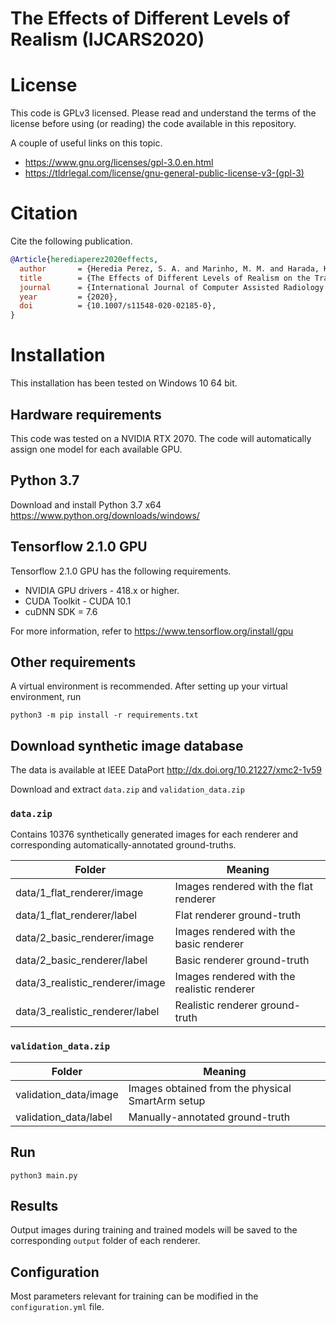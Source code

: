 # The Effects of Different Levels of Realism (IJCARS2020)

# License
This code is GPLv3 licensed. Please read and understand the terms of the license before using (or reading) the code available in this repository.
 
A couple of useful links on this topic.
- https://www.gnu.org/licenses/gpl-3.0.en.html
- https://tldrlegal.com/license/gnu-general-public-license-v3-(gpl-3)

# Citation
Cite the following publication.
```bibtex
@Article{herediaperez2020effects,
  author       = {Heredia Perez, S. A. and Marinho, M. M. and Harada, K. and Mitsuishi, Mamoru},
  title        = {The Effects of Different Levels of Realism on the Training of CNNs with only Synthetic Images for the Semantic Segmentation of Robotic Instruments in a Head Phantom},
  journal      = {International Journal of Computer Assisted Radiology and Surgery (IJCARS)},
  year         = {2020},
  doi          = {10.1007/s11548-020-02185-0},
}
```
# Installation
This installation has been tested on Windows 10 64 bit.

## Hardware requirements
This code was tested on a NVIDIA RTX 2070. The code will automatically assign one model for each available GPU.

## Python 3.7 
Download and install Python 3.7 x64
https://www.python.org/downloads/windows/

## Tensorflow 2.1.0 GPU
Tensorflow 2.1.0 GPU has the following requirements.
- NVIDIA GPU drivers - 418.x or higher.
- CUDA Toolkit - CUDA 10.1
- cuDNN SDK = 7.6

For more information, refer to
https://www.tensorflow.org/install/gpu

## Other requirements
A virtual environment is recommended. After setting up your virtual environment, run
```shell script
python3 -m pip install -r requirements.txt
```

## Download synthetic image database
The data is available at IEEE DataPort
http://dx.doi.org/10.21227/xmc2-1v59

Download and extract `data.zip` and `validation_data.zip`

### `data.zip`
Contains 10376 synthetically generated images for each renderer and corresponding automatically-annotated ground-truths. 

|Folder|Meaning|
|---|---|
|data/1_flat_renderer/image|Images rendered with the flat renderer|
|data/1_flat_renderer/label|Flat renderer ground-truth|
|data/2_basic_renderer/image|Images rendered with the basic renderer|
|data/2_basic_renderer/label|Basic renderer ground-truth|
|data/3_realistic_renderer/image|Images rendered with the realistic renderer|
|data/3_realistic_renderer/label|Realistic renderer ground-truth|

### `validation_data.zip`
|Folder|Meaning|
|---|---|
|validation_data/image|Images obtained from the physical SmartArm setup|
|validation_data/label|Manually-annotated ground-truth|


## Run 
```shell script
python3 main.py
```

## Results
Output images during training and trained models will be saved to the corresponding `output` folder of each renderer.

## Configuration
Most parameters relevant for training can be modified in the `configuration.yml` file. 